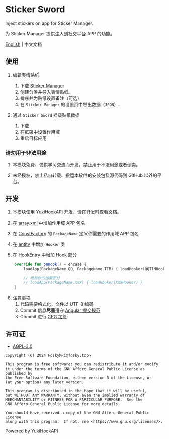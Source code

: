# Sticker Sword
Inject stickers on app for Sticker Manager.

为 Sticker Manager 提供注入到社交平台 APP 的功能。

[English](https://github.com/StickerManager/StickerSword/blob/main/README.md) | 中文文档

## 使用
1. 编辑表情贴纸
    1. 下载 [Sticker Manager](https://github.com/StickerManager/Release/releases) 
    2. 创建分类并导入表情贴纸。
    3. 排序并为贴纸设置备注（可选）
    4. 在 `Sticker Manager` 的设置页中导出数据（`JSON`）.

2. 通过 `Sticker Sword` 挂载贴纸数据
    1. 下载
    2. 在框架中设置作用域
    3. 重启目标应用

### 请勿用于非法用途

1. 本模块免费、仅供学习交流而开发，禁止用于不法用途或者倒卖。

2. 未经授权，禁止私自转载、搬运本软件的安装包及源代码到 GitHub 以外的平台。

## 开发

1. 本模块使用 [YukiHookAPI](https://highcapable.github.io/YukiHookAPI/) 开发，请在开发时查看文档。

2. 在 [array.xml](https://github.com/StickerManager/StickerSword/blob/main/app/src/main/res/values/array.xml) 中增加作用域 APP 包名

3. 在 [ConstFactory](https://github.com/StickerManager/StickerSword/blob/main/app/src/main/java/net/fosky/sticker/sticker_sword/const/ConstFactory.kt) 的 `PackageName` 定义你需要的作用域 APP 包名

4. 在 [entity](https://github.com/StickerManager/StickerSword/blob/main/app/src/main/java/net/fosky/sticker/sticker_sword/hook/entity) 中增加 `Hooker` 类

5. 在 [HookEntry](https://github.com/StickerManager/StickerSword/blob/main/app/src/main/java/net/fosky/sticker/sticker_sword/hook/HookEntry.kt) 中增加 Hook 部分

```kotlin
    override fun onHook() = encase {
        loadApp(PackageName.QQ, PackageName.TIM) { loadHooker(QQTIMHooker) }

        // 增加你的加载部分
        // loadApp(PackageName.XXX) { loadHooker(XXXHooker) }
    }
```

6. 注意事项
    1. 代码需要格式化，文件以 UTF-8 编码
    2. Commit 信息**尽量**遵守 [Angular 提交规范](https://docs.google.com/document/d/1QrDFcIiPjSLDn3EL15IJygNPiHORgU1_OOAqWjiDU5Y/edit?pli=1#heading=h.4e0o8t4fffjf)
    3. Commit 进行 [GPG 加签](https://docs.github.com/zh/authentication/managing-commit-signature-verification)

## 许可证

- [AGPL-3.0](https://www.gnu.org/licenses/agpl-3.0.html)

```
Copyright (C) 2024 FoskyM<i@fosky.top>

This program is free software: you can redistribute it and/or modify
it under the terms of the GNU Affero General Public License as published by
the Free Software Foundation, either version 3 of the License, or
(at your option) any later version.

This program is distributed in the hope that it will be useful,
but WITHOUT ANY WARRANTY; without even the implied warranty of
MERCHANTABILITY or FITNESS FOR A PARTICULAR PURPOSE.  See the
GNU Affero General Public License for more details.

You should have received a copy of the GNU Affero General Public License
along with this program.  If not, see <https://www.gnu.org/licenses/>.
```

Powered by [YukiHookAPI](https://github.com/HighCapable/YukiHookAPI)

